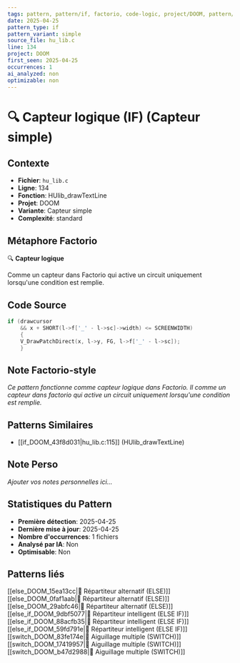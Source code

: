 ```yaml
---
tags: pattern, pattern/if, factorio, code-logic, project/DOOM, pattern/variant/simple
date: 2025-04-25
pattern_type: if
pattern_variant: simple
source_file: hu_lib.c
line: 134
project: DOOM
first_seen: 2025-04-25
occurrences: 1
ai_analyzed: non
optimizable: non
---
```


# 🔍 Capteur logique (IF) (Capteur simple)

## Contexte
- **Fichier**: `hu_lib.c`
- **Ligne**: 134
- **Fonction**: HUlib_drawTextLine
- **Projet**: DOOM
- **Variante**: Capteur simple
- **Complexité**: standard

## Métaphore Factorio
🔍 **Capteur logique**

Comme un capteur dans Factorio qui active un circuit uniquement lorsqu'une condition est remplie.

## Code Source
```c
if (drawcursor
	&& x + SHORT(l->f['_' - l->sc]->width) <= SCREENWIDTH)
    {
	V_DrawPatchDirect(x, l->y, FG, l->f['_' - l->sc]);
    }
```

## Note Factorio-style
*Ce pattern fonctionne comme capteur logique dans Factorio. Il comme un capteur dans factorio qui active un circuit uniquement lorsqu'une condition est remplie.*

## Patterns Similaires
- [[if_DOOM_43f8d031|hu_lib.c:115]] (HUlib_drawTextLine)

## Note Perso
*Ajouter vos notes personnelles ici...*

## Statistiques du Pattern
- **Première détection**: 2025-04-25
- **Dernière mise à jour**: 2025-04-25
- **Nombre d'occurrences**: 1 fichiers
- **Analysé par IA**: Non
- **Optimisable**: Non

## Patterns liés
[[else_DOOM_15ea13cc|🔀 Répartiteur alternatif (ELSE)]]
[[else_DOOM_0faf1aab|🔀 Répartiteur alternatif (ELSE)]]
[[else_DOOM_29abfc46|🔀 Répartiteur alternatif (ELSE)]]
[[else_if_DOOM_9dbf5077|🔄 Répartiteur intelligent (ELSE IF)]]
[[else_if_DOOM_88acfb35|🔄 Répartiteur intelligent (ELSE IF)]]
[[else_if_DOOM_59fd791e|🔄 Répartiteur intelligent (ELSE IF)]]
[[switch_DOOM_83fe174e|🔀 Aiguillage multiple (SWITCH)]]
[[switch_DOOM_17419957|🔀 Aiguillage multiple (SWITCH)]]
[[switch_DOOM_b47d2988|🔀 Aiguillage multiple (SWITCH)]]
